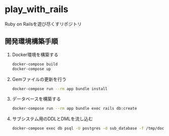 # play_with_rails
Ruby on Railsを遊び尽くすリポジトリ

## 開発環境構築手順
1. Docker環境を構築する
   ```sh
   docker-compose build
   docker-compose up
   ```
1. Gemファイルの更新を行う
   ```sh
   docker-compose run --rm app bundle install
   ```
1. データベースを構築する
   ```sh
   docker-compose run --rm app bundle exec rails db:create
   ```
1. サブシステム用のDDLとDMLを流し込む
   ```sh
   docker-compose exec db psql -U postgres -d sub_database -f /tmp/docker_files/sub_database.sql
   ```